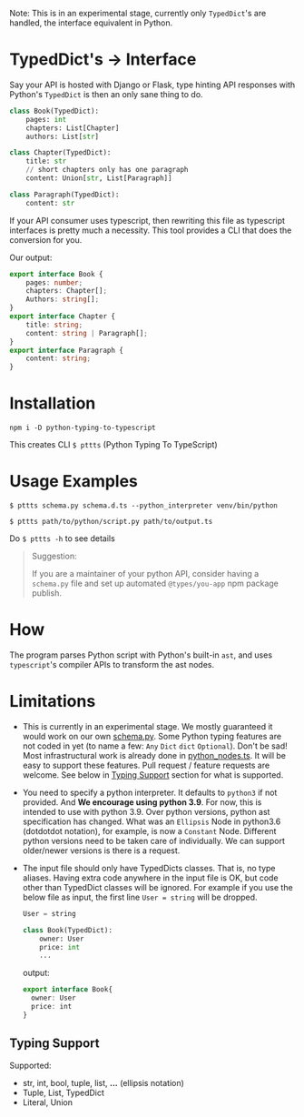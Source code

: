 Note: This is in an experimental stage, currently only `TypedDict`'s are handled, the interface equivalent in Python.

# TypedDict's -> Interface

Say your API is hosted with Django or Flask,
 type hinting API responses with Python's `TypedDict` is then an only sane thing to do.
```python
class Book(TypedDict):
    pages: int
    chapters: List[Chapter]
    authors: List[str]

class Chapter(TypedDict):
    title: str
    // short chapters only has one paragraph
    content: Union[str, List[Paragraph]]

class Paragraph(TypedDict):
    content: str
```

If your API consumer uses typescript, then rewriting this file as typescript interfaces is pretty much a necessity.
This tool provides a CLI that does the conversion for you.

Our output:

```typescript
export interface Book {
    pages: number;
    chapters: Chapter[];
    Authors: string[];
}
export interface Chapter {
    title: string;
    content: string | Paragraph[];
}
export interface Paragraph {
    content: string;
}
```

# Installation

`npm i -D python-typing-to-typescript`

This creates CLI `$ pttts` (Python Typing To TypeScript)

# Usage Examples

`$ pttts schema.py schema.d.ts --python_interpreter venv/bin/python`

`$ pttts path/to/python/script.py path/to/output.ts`

Do `$ pttts -h` to see details

> Suggestion:
>
> If you are a maintainer of your python API, consider having a `schema.py` file and set up automated `@types/you-app` npm package publish.

# How

The program parses Python script with Python's built-in `ast`, and uses `typescript`'s compiler APIs to transform the ast nodes. 

# Limitations

- This is currently in an experimental stage. We mostly guaranteed it would work on our own [schema.py](https://github.com/Madoshakalaka/python-typing-to-typescript/blob/master/tests/fixtures/long_test_original.py).
Some Python typing features are not coded in yet (to name a few: `Any` `Dict` `dict` `Optional`). Don't be sad! 
Most infrastructural work is already done in [python_nodes.ts](https://github.com/Madoshakalaka/python-typing-to-typescript/blob/master/python_nodes.ts). It will be easy to support these features. Pull request / feature requests are welcome.
See below in [Typing Support](#typing-support) section for what is supported.
- You need to specify a python interpreter. It defaults to `python3` if not provided. 
And **We encourage using python 3.9**. For now, this is intended to use with python 3.9. Over python versions, python ast specification
has changed. What was an `Ellipsis` Node in python3.6 (dotdotdot notation), for example, is now a `Constant` Node. Different python versions need to be 
taken care of individually. We can support older/newer versions is there is a request. 
- The input file should only have TypedDicts classes. That is, no type aliases. 
Having extra code anywhere in the input file is OK, but code other than TypedDict classes will be ignored.
For example if you use the below file as input, the first line `User = string` will be dropped.
    
    ```python
    User = string
    
    class Book(TypedDict):
        owner: User
        price: int
        ...
    ``` 
    output:
 
    ```typescript
    export interface Book{
      owner: User
      price: int
  }
    ```
  
## Typing Support

Supported:

- str, int, bool, tuple, list, **...** (ellipsis notation)
- Tuple, List, TypedDict
- Literal, Union